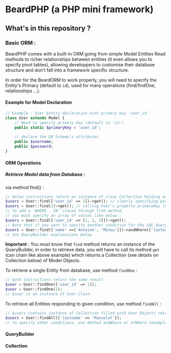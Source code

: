 # BeardPHP (a PHP mini framework)

## What's in this repository ?
### Basic ORM :
BeardPHP comes with a built-in ORM going from simple Model Entities Read methods to richer relationships between entities (it even allows you to specify pivot tables), allowing developpers to customise their database structure and don't fall into a framework specific structure.

In order for the BeardORM to work properly, you will need to specify the Entity's Primary (default to `id`), used for many operations (find/findOne, relationships ...).
 
#### Example for Model Declaration 
```php
// Example : User Entity declaration with primary key 'user_id'
class User extends Model {
    // Need to specify primary key (default to 'id')
    public static $primaryKey = 'user_id';
    
    // declare the DB Schema's attributes
    public $username;
    public $password;
}
```

#### ORM Operations
##### Retrieve Model data from Database :
via method find() : 
```php
// below instructions return an instance of class Collection holding an instance of User Class.
$users = User::find(['user_id' => 1])->get(); // clearly specifying parameter name and value
$users = User::find(1)->get(); // calling User's property primaryKey (defined in previous example)
// To add a 'WHERE . IN' clause through find method, 
// you must specify an array of values like below :
$users = User::find(['user_id' => [1, 2, 3]])->get();
// Note that if you want to specify another condition for the SQL Query, use QueryBuilder's method andWhere()
$users = User::find(['name' =>['Antoine', 'Minou']])->andWhere(['lastname' => 'Masselot'], '!=')->get();
// See QueryBuilder explanations below
```
**Important** : You must know that `find` method returns an instance of the QueryBuilder, in order to retrieve data, you will have to call its method `get` (can chain like above example) which returns a Collection (see details on Collection below) of Model Objects.

To retrieve a single Entity from database, use method `findOne` :
```php
// both instructions return the same result
$user = User::findOne(['user_id' => 1]);
$user = User::findOne(1);
// $user is an instance of User Class. 
```

To retrieve all Entities responding to given condition, use method `findAll` :
 ```php
 // $users contains instance of Collection filled with User Objects retrieved
 $users = User::findAll(['lastname' => 'Masselot']);
 // to specify other conditions, use method andWhere or orWhere (example above)
 ```
 
 #### QueryBuilder
 
#### Collection
